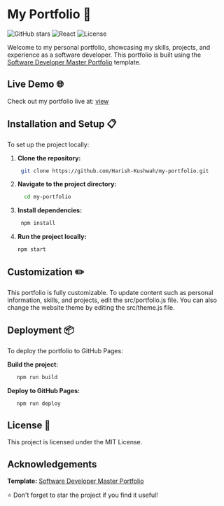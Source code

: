 # My Portfolio 🚀
![GitHub stars](https://img.shields.io/github/stars/Harish-Kushwah/my-portfolio?style=social) 
![React](https://img.shields.io/badge/react-20242F?logo=react) ![License](https://img.shields.io/github/license/ashutosh1919/masterPortfolio.svg) 

Welcome to my personal portfolio, showcasing my skills, projects, and experience as a software developer. This portfolio is built using the [Software Developer Master Portfolio](https://github.com/ashutosh1919/masterPortfolio) template.

## Live Demo 🌐
Check out my portfolio live at: [view](https://harish-kushwah.github.io/my-portfolio/)

## Installation and Setup 📋

To set up the project locally:

1. **Clone the repository:**
   ```bash 
    git clone https://github.com/Harish-Kushwah/my-portfolio.git
2. **Navigate to the project directory:**
   ```bash
     cd my-portfolio
3. **Install dependencies:**
   ```bash
    npm install
4. **Run the project locally:**
    ```bash
    npm start

## Customization ✏️
This portfolio is fully customizable. To update content such as personal information, skills, and projects, edit the src/portfolio.js file. You can also change the website theme by editing the src/theme.js file.

## Deployment 📦
To deploy the portfolio to GitHub Pages:

**Build the project:**
 ```bash
    npm run build
 ```

**Deploy to GitHub Pages:**
 ```bash
    npm run deploy
 ```

## License 📄
This project is licensed under the MIT License.

## Acknowledgements
**Template:** [Software Developer Master Portfolio](https://github.com/ashutosh1919/masterPortfolio)

⭐ Don't forget to star the project if you find it useful!
